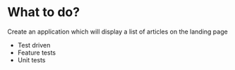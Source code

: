 # What to do?
Create an application which will display a list of articles on the landing page  
 - Test driven  
  - Feature tests
  - Unit tests 


